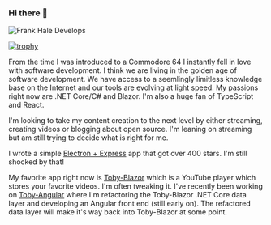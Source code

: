 ### Hi there 👋

![Frank Hale Develops](https://github.com/frankhale/frankhale/blob/master/frank-hale-develops.png)

[![trophy](https://github-profile-trophy.vercel.app/?username=frankhale)](https://github.com/ryo-ma/github-profile-trophy)

From the time I was introduced to a Commodore 64 I instantly fell in love with software development. I think we are living in the golden age of software development. We have access to a seemlingly limitless knowledge base on the Internet and our tools are evolving at light speed. My passions right now are .NET Core/C# and Blazor. I'm also a huge fan of TypeScript and React. 

I'm looking to take my content creation to the next level by either streaming, creating videos or blogging about open source. I'm leaning on streaming but am still trying to decide what is right for me.

I wrote a simple [Electron + Express](https://github.com/frankhale/electron-with-express) app that got over 400 stars. I'm still shocked by that!

My favorite app right now is [Toby-Blazor](https://github.com/frankhale/toby-blazor) which is a YouTube player which stores your favorite videos. I'm often tweaking it. I've recently been working on [Toby-Angular](https://github.com/frankhale/toby-angular) where I'm refactoring the Toby-Blazor .NET Core data layer and developing an Angular front end (still early on). The refactored data layer will make it's way back into Toby-Blazor at some point.

